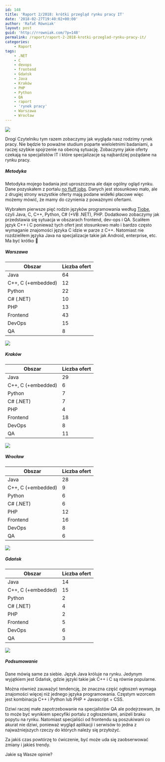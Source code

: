 ```yaml
---
id: 148
title: 'Raport 2/2018: krótki przegląd rynku pracy IT'
date: '2018-02-27T19:40:02+00:00'
author: 'Rafał Równiak'
layout: post
guid: 'http://rrowniak.com/?p=148'
permalink: /raport/raport-2-2018-krotki-przeglad-rynku-pracy-it/
categories:
    - Raport
tags:
    - .NET
    - C
    - devops
    - frontend
    - Gdańsk
    - Java
    - Kraków
    - PHP
    - Python
    - QA
    - raport
    - 'rynek pracy'
    - Warszawa
    - Wrocław
---
```


[![](https://i1.wp.com/rrowniak.com/wp-content/uploads/2018/02/tim-gouw-79563-unsplash.jpg?resize=680%2C453)](https://i1.wp.com/rrowniak.com/wp-content/uploads/2018/02/tim-gouw-79563-unsplash.jpg)

Drogi Czytelniku tym razem zobaczymy jak wygląda nasz rodzimy rynek pracy. Nie będzie to poważne studium poparte wieloletnimi badaniami, a raczej szybkie spojrzenie na obecną sytuację. Zobaczymy jakie oferty czekają na specjalistów IT i które specjalizacje są najbardziej pożądane na rynku pracy.

##### Metodyka

Metodyka mojego badania jest uproszczona ale daje ogólny ogląd rynku. Dane pozyskałem z portalu [no fluff jobs](https://nofluffjobs.com). Danych jest stosunkowo mało, ale z drugiej strony wszystkie oferty mają podane widełki płacowe więc możemy mówić, że mamy do czynienia z poważnymi ofertami.

Wybrałem pierwsze pięć rodzin języków programowania według [Tiobe](https://www.tiobe.com/tiobe-index/), czyli Java, C, C++, Python, C# (+VB .NET), PHP. Dodatkowo zobaczymy jak przedstawia się sytuacja w obszarach frontend, dev-ops i QA. Scaliłem język C++ i C ponieważ tych ofert jest stosunkowo mało i bardzo często wymaganie znajomości języka C idzie w parze z C++. Natomiast nie rozdzieliłem języka Java na specjalizacje takie jak Android, enterprise, etc. Ma być krótko 🙂

##### Warszawa

| Obszar | Liczba ofert |
|---|---|
| Java | 64 |
| C++, C (+embedded) | 12 |
| Python | 22 |
| C# (.NET) | 10 |
| PHP | 13 |
| Frontend | 43 |
| DevOps | 15 |
| QA | 8 |

[![](https://i2.wp.com/rrowniak.com/wp-content/uploads/2018/02/meta-chart.jpeg?resize=696%2C464)](https://i2.wp.com/rrowniak.com/wp-content/uploads/2018/02/meta-chart.jpeg)

##### Kraków

| Obszar | Liczba ofert |
|---|---|
| Java | 29 |
| C++, C (+embedded) | 6 |
| Python | 7 |
| C# (.NET) | 7 |
| PHP | 4 |
| Frontend | 18 |
| DevOps | 8 |
| QA | 11 |

[![](https://i2.wp.com/rrowniak.com/wp-content/uploads/2018/02/meta-chart1.jpeg?resize=696%2C464)](https://i2.wp.com/rrowniak.com/wp-content/uploads/2018/02/meta-chart1.jpeg)

##### Wrocław

| Obszar | Liczba ofert |
|---|---|
| Java | 28 |
| C++, C (+embedded) | 9 |
| Python | 6 |
| C# (.NET) | 6 |
| PHP | 12 |
| Frontend | 16 |
| DevOps | 8 |
| QA | 6 |

[![](https://i1.wp.com/rrowniak.com/wp-content/uploads/2018/02/meta-chart2.jpeg?resize=696%2C464)](https://i1.wp.com/rrowniak.com/wp-content/uploads/2018/02/meta-chart2.jpeg)

##### Gdańsk

| Obszar | Liczba ofert |
|---|---|
| Java | 14 |
| C++, C (+embedded) | 15 |
| Python | 2 |
| C# (.NET) | 4 |
| PHP | 2 |
| Frontend | 5 |
| DevOps | 6 |
| QA | 3 |

[![](https://i0.wp.com/rrowniak.com/wp-content/uploads/2018/02/meta-chart3.jpeg?resize=696%2C464)](https://i0.wp.com/rrowniak.com/wp-content/uploads/2018/02/meta-chart3.jpeg)

##### Podsumowanie

Dane mówią same za siebie. Język Java króluje na rynku. Jedynym wyjątkiem jest Gdańsk, gdzie języki takie jak C++ i C są równie popularne.

Można również zauważyć tendencję, że znaczna część ogłoszeń wymaga znajomości więcej niż jednego języka programowania. Częstym wzorcem jest kombinacja C++ i Python lub PHP + Javascript + CSS.

Dziwi raczej małe zapotrzebowanie na specjalistów QA ale podejrzewam, że to może być wynikiem specyfiki portalu z ogłoszeniami, aniżeli braku popytu na rynku. Natomiast specjaliści od frontendu są poszukiwani co akurat nie dziwi, ponieważ wygląd aplikacji i serwisów to jedna z najważniejszych rzeczy do których należy się przyłożyć.

Za jakiś czas powtórzę to ćwiczenie, być może uda się zaobserwować zmiany i jakieś trendy.

Jakie są Wasze opinie?